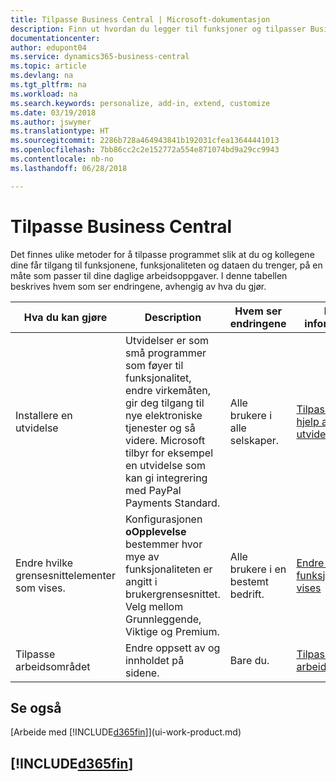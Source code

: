 ```yaml
---
title: Tilpasse Business Central | Microsoft-dokumentasjon
description: Finn ut hvordan du legger til funksjoner og tilpasser Business Central.
documentationcenter: 
author: edupont04
ms.service: dynamics365-business-central
ms.topic: article
ms.devlang: na
ms.tgt_pltfrm: na
ms.workload: na
ms.search.keywords: personalize, add-in, extend, customize
ms.date: 03/19/2018
ms.author: jswymer
ms.translationtype: HT
ms.sourcegitcommit: 2286b728a464943841b192031cfea13644441013
ms.openlocfilehash: 7bb86cc2c2e152772a554e871074bd9a29cc9943
ms.contentlocale: nb-no
ms.lasthandoff: 06/28/2018

---
```

# <a name="customizing-business-central"></a>Tilpasse Business Central
<!--NAV # Customizing Dynamics NAV --> Det finnes ulike metoder for å tilpasse programmet slik at du og kollegene dine får tilgang til funksjonene, funksjonaliteten og dataen du trenger, på en måte som passer til dine daglige arbeidsoppgaver. I denne tabellen beskrives hvem som ser endringene, avhengig av hva du gjør.

| Hva du kan gjøre    |  Description  |  Hvem ser endringene  |  Mer informasjon  |
|-----|---------------|---------|-------|
|Installere en utvidelse|Utvidelser er som små programmer som føyer til funksjonalitet, endre virkemåten, gir deg tilgang til nye elektroniske tjenester og så videre. Microsoft tilbyr for eksempel en utvidelse som kan gi integrering med PayPal Payments Standard.|Alle brukere i alle selskaper.|[Tilpasse ved hjelp av utvidelser](ui-extensions.md)|
|Endre hvilke grensesnittelementer som vises.|Konfigurasjonen **oOpplevelse** bestemmer hvor mye av funksjonaliteten er angitt i brukergrensesnittet. Velg mellom Grunnleggende, Viktige og Premium.|Alle brukere i en bestemt bedrift.|[Endre hvilke funksjoner som vises](ui-experiences.md)|
|Tilpasse arbeidsområdet|Endre oppsett av og innholdet på sidene.|Bare du.|[Tilpasse arbeidsområdet](ui-personalization-user.md)|

## <a name="see-also"></a>Se også
[Arbeide med [!INCLUDE[d365fin](includes/d365fin_md.md)]](ui-work-product.md)  

## [!INCLUDE[d365fin](includes/free_trial_md.md)]  
 

